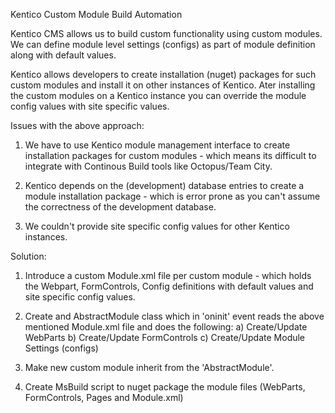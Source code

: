 Kentico Custom Module Build Automation

Kentico CMS allows us to build custom functionality using custom modules. We can define module level settings (configs) as part of module definition along with default values. 

Kentico allows developers to create installation (nuget) packages for such custom modules and install it on other instances of Kentico.  Ater installing the custom modules on a Kentico instance you can override the module config values with site specific values.

Issues with the above approach:

1) We have to use Kentico module management interface to create installation packages for custom modules - which means its difficult to integrate with Continous Build tools like Octopus/Team City.

2) Kentico depends on the (development) database entries to create a module installation package - which is error prone as you can't assume the correctness of the development database.

3) We couldn't provide site specific config values for other Kentico instances.

Solution:
1) Introduce a custom Module.xml file per custom module - which holds the Webpart, FormControls, Config definitions with default values and site specific config values.

2) Create and AbstractModule class which in 'oninit' event reads the above mentioned Module.xml file and does the following:
  a) Create/Update WebParts
  b) Create/Update FormControls
  c) Create/Update Module Settings (configs)

3) Make new custom module inherit from the 'AbstractModule'.

4) Create MsBuild script to nuget package the module files (WebParts, FormControls, Pages and Module.xml)
